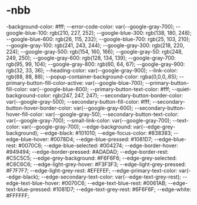 # -nbb
-background-color: #fff;     --error-code-color: var(--google-gray-700);     --google-blue-100: rgb(210, 227, 252);     --google-blue-300: rgb(138, 180, 248);     --google-blue-600: rgb(26, 115, 232);     --google-blue-700: rgb(25, 103, 210);     --google-gray-100: rgb(241, 243, 244);     --google-gray-300: rgb(218, 220, 224);     --google-gray-500: rgb(154, 160, 166);     --google-gray-50: rgb(248, 249, 250);     --google-gray-600: rgb(128, 134, 139);     --google-gray-700: rgb(95, 99, 104);     --google-gray-800: rgb(60, 64, 67);     --google-gray-900: rgb(32, 33, 36);     --heading-color: var(--google-gray-900);     --link-color: rgb(88, 88, 88);     --popup-container-background-color: rgba(0,0,0,.65);     --primary-button-fill-color-active: var(--google-blue-700);     --primary-button-fill-color: var(--google-blue-600);     --primary-button-text-color: #fff;     --quiet-background-color: rgb(247, 247, 247);     --secondary-button-border-color: var(--google-gray-500);     --secondary-button-fill-color: #fff;     --secondary-button-hover-border-color: var(--google-gray-600);     --secondary-button-hover-fill-color: var(--google-gray-50);     --secondary-button-text-color: var(--google-gray-700);     --small-link-color: var(--google-gray-700);     --text-color: var(--google-gray-700);     --edge-background: var(--edge-grey-background);     --edge-black: #101010;     --edge-focus-color: #838383;     --edge-blue-hover: #0078D4;     --edge-blue-pressed: #1081D7;     --edge-blue-rest: #0070C6;     --edge-blue-selected: #004274;     --edge-border-hover: #949494;     --edge-border-pressed: #ADADAD;     --edge-border-rest: #C5C5C5;     --edge-grey-background: #F6F6F6;     --edge-grey-selected: #C6C6C6;     --edge-light-grey-hover: #F3F3F3;     --edge-light-grey-pressed: #F7F7F7;     --edge-light-grey-rest: #EFEFEF;     --edge-primary-text-color: var(--edge-black);     --edge-secondary-text-color: var(--edge-text-grey-rest);     --edge-text-blue-hover: #0070C6;     --edge-text-blue-rest: #0061AB;     --edge-text-blue-pressed: #1081D7;     --edge-text-grey-rest: #6F6F6F;     --edge-white: #FFFFFF;
